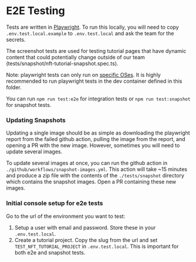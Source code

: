 # E2E Testing

Tests are written in [Playwright](https://playwright.dev). To run this locally, you will need to copy `.env.test.local.example` to `.env.test.local` and ask the team for the secrets.

The screenshot tests are used for testing tutorial pages that have dynamic content that could potentially change outside of our team (tests/snapshot/nft-tutorial-snapshot.spec.ts).

Note: playwright tests can only run on [specific OSes](https://playwright.dev/docs/library#system-requirements). It is highly recommended to run playwright tests in the dev container defined in this folder.

You can run `npm run test:e2e` for integration tests or `npm run test:snapshot` for snapshot tests.

### Updating Snapshots

Updating a single image should be as simple as downloading the playwright report from the failed github action, pulling the image from the report, and opening a PR with the new image. However, sometimes you will need to update several images.

To update several images at once, you can run the github action in `./github/workflows/snapshot-images.yml`. This action will take ~15 minutes and produce a zip file with the contents of the `./tests/snapshot` directory which contains the snapshot images. Open a PR containing these new images.

### Initial console setup for e2e tests

Go to the url of the environment you want to test:

1. Setup a user with email and password. Store these in your `.env.test.local`.
2. Create a tutorial project. Copy the slug from the url and set `TEST_NFT_TUTORIAL_PROJECT` in `.env.test.local`. This is important for both e2e and snapshot tests.

